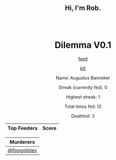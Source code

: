 <h2 align="center">Hi, I'm Rob.</h2>

<br>
<br>

<h1 align="center">
Dilemma V0.1
</h1>

<p align="center">
<a href=https://github.com/foogolplex/foogolplex/issues/new?title=feed&body=just+click+submit+and+feed+they+will>feed</a>
</p>
<p align="center">
<a href=https://github.com/foogolplex/foogolplex/issues/new?title=kill&body=just+click+submit+and+they+will+die+but+be+warned+that+you+will+be+revoked+from+your+privileges>kill</a>
</p>

<p align="center">
Name: Augustus Banneker
</p>

<p align="center">
Streak (currently fed): 0
</p>

<p align="center">
Highest streak: 1
</p>

<p align="center">
Total times fed: 12
</p>

<p align="center">
Deathtoll: 3
</p>


| Top Feeders | Score |
| :-: | :-: |

| Murderers |
| :-: |
| [@foogolplex](https://github.com/foogolplex/) |